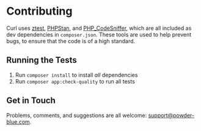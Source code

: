 # Contributing

Curl uses [ztest](https://github.com/jaz303/ztest), [PHPStan](https://phpstan.org/), and [PHP_CodeSniffer](https://github.com/squizlabs/PHP_CodeSniffer), which are all included as dev dependencies in `composer.json`.  These tools are used to help prevent bugs, to ensure that the code is of a high standard.

## Running the Tests

1. Run `composer install` to install *all* dependencies
1. Run `composer app:check-quality` to run all tests

## Get in Touch

Problems, comments, and suggestions are all welcome: [support@powder-blue.com](mailto:support@powder-blue.com).
